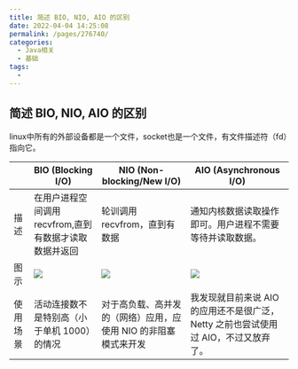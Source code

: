 ```yaml
---
title: 简述 BIO, NIO, AIO 的区别
date: 2022-04-04 14:25:08
permalink: /pages/276740/
categories:
  - Java相关
  - 基础
tags:
  - 
---
```

## 简述 BIO, NIO, AIO 的区别
linux中所有的外部设备都是一个文件，socket也是一个文件，有文件描述符（fd）指向它。

|  | BIO (Blocking I/O) | NIO (Non-blocking/New I/O) | AIO (Asynchronous I/O) | 
| --- | --- | --- |--- |
| 描述 | 在用户进程空间调用recvfrom,直到有数据才读取数据并返回 | 轮训调用recvfrom，直到有数据 |通知内核数据读取操作即可。用户进程不需要等待并读取数据。 |
|图示|![](https://tva1.sinaimg.cn/large/e6c9d24ely1h0q0uio1idj20w40hsgmd.jpg)|![](https://tva1.sinaimg.cn/large/e6c9d24ely1h0q0v8ugidj21140l8gn8.jpg)|![](https://tva1.sinaimg.cn/large/e6c9d24ely1h0q0vkoinaj20y00jamy7.jpg)|
| 使用场景 | 活动连接数不是特别高（小于单机 1000）的情况 | 对于高负载、高并发的（网络）应用，应使用 NIO 的非阻塞模式来开发 |我发现就目前来说 AIO 的应用还不是很广泛，Netty 之前也尝试使用过 AIO，不过又放弃了。 |
